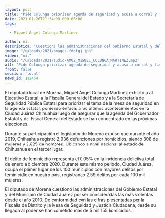 ```yaml
---
layout: post
title: "Pide Colunga priorizar agenda de seguridad y acusa a corral y fiscal de concentrarse solo en elecciones"
date: 2021-01-26T21:34:00.000-06:00
tags:
  
  - Miguel Ángel Colunga Martínez
  
author: nil
description: "Cuestionó las administraciones del Gobierno Estatal y del Municipio de Ciudad Juárez por ser consideradas las más violentas desde el año 2010"
image: "/uploads/2021/images-fdgfgj.jpg"
video: "nil"
audio: "/uploads/2021/audio-AM02_MIGUEL_COLUNGA_MARTINEZ.mp3"
alt: "Pide Colunga priorizar agenda de seguridad y acusa a corral y fiscal de concentrarse solo en elecciones"
front: false
section: "Local"
news_id: 182454
---
```


El diputado local de Morena, Miguel Ángel Colunga Martínez exhortó a al Ejecutivo Estatal, a la Fiscalía General del Estado y a la Secretaría de Seguridad Pública Estatal para priorizar el tema de la mesa de seguridad en la agenda estatal, poniendo énfasis a los últimos acontecimientos en la Ciudad Juárez Chihuahua luego de asegurar que la agenda del Gobernador Estatal y del Fiscal General del Estado se han concentrado en las próximas elecciones.

Durante su participación el legislador de Morena expuso que durante el año 2019, Chihuahua registró 2,936 defunciones por homicidios, siendo 308 de mujeres y 2,625 de hombres. Ubicando a nivel nacional al estado de Chihuahua en el tercer lugar.

El delito de feminicidio representa el 0.05% en la incidencia delictiva total de enero a diciembre 2020. Durante este mismo periodo, Ciudad Juárez, ocupa el primer lugar de los 100 municipios con mayores delitos por feminicidio en nuestro país, registrando 2.59 delitos por cada 100 mil mujeres.

El diputado de Morena cuestionó las administraciones del Gobierno Estatal y del Municipio de Ciudad Juárez por ser consideradas las más violentas desde el año 2010. De conformidad con las cifras presentadas por la Fiscalía de Distrito y la Mesa de Seguridad y Justicia Ciudadana, desde su llegada al poder se han cometido más de 5 mil 155 homicidios.